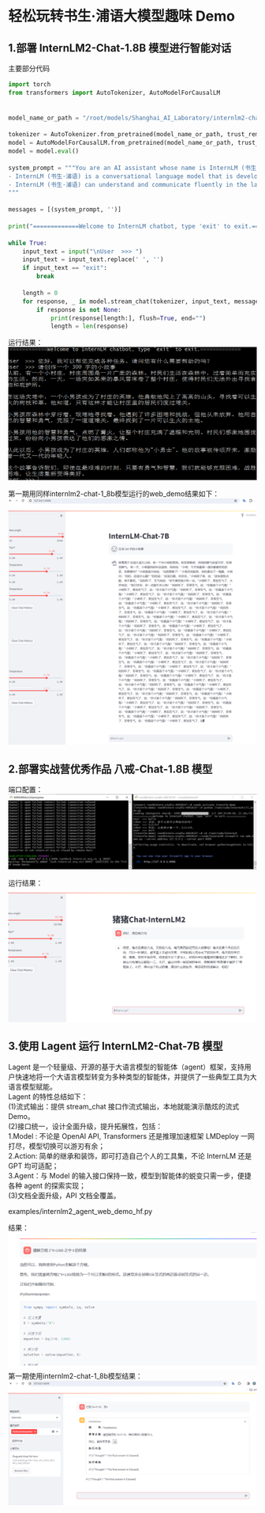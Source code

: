 轻松玩转书生·浦语大模型趣味 Demo
=
1.部署 InternLM2-Chat-1.8B 模型进行智能对话
-
主要部分代码 <br>
```python
import torch
from transformers import AutoTokenizer, AutoModelForCausalLM


model_name_or_path = "/root/models/Shanghai_AI_Laboratory/internlm2-chat-1_8b"

tokenizer = AutoTokenizer.from_pretrained(model_name_or_path, trust_remote_code=True, device_map='cuda:0')
model = AutoModelForCausalLM.from_pretrained(model_name_or_path, trust_remote_code=True, torch_dtype=torch.bfloat16, device_map='cuda:0')
model = model.eval()

system_prompt = """You are an AI assistant whose name is InternLM (书生·浦语).
- InternLM (书生·浦语) is a conversational language model that is developed by Shanghai AI Laboratory (上海人工智能实验室). It is designed to be helpful, honest, and harmless.
- InternLM (书生·浦语) can understand and communicate fluently in the language chosen by the user such as English and 中文.
"""

messages = [(system_prompt, '')]

print("=============Welcome to InternLM chatbot, type 'exit' to exit.=============")

while True:
    input_text = input("\nUser  >>> ")
    input_text = input_text.replace(' ', '')
    if input_text == "exit":
        break

    length = 0
    for response, _ in model.stream_chat(tokenizer, input_text, messages):
        if response is not None:
            print(response[length:], flush=True, end="")
            length = len(response)
```

运行结果： <br>
![image](https://github.com/yangmw2024/InternLM_notes/blob/main/IMG/lesson2_1.png) <br>

第一期用同样internlm2-chat-1_8b模型运行的web_demo结果如下： <br>
![image](https://github.com/yangmw2024/InternLM_notes/blob/main/IMG/lesson2_1_before.png) <br>


2.部署实战营优秀作品 八戒-Chat-1.8B 模型
-
端口配置： <br>
![image](https://github.com/yangmw2024/InternLM_notes/blob/main/IMG/lesson2_2_port.png) <br>

运行结果： <br>
![image](https://github.com/yangmw2024/InternLM_notes/blob/main/IMG/lesson2_2.png) <br>

3.使用 Lagent 运行 InternLM2-Chat-7B 模型
-
Lagent 是一个轻量级、开源的基于大语言模型的智能体（agent）框架，支持用户快速地将一个大语言模型转变为多种类型的智能体，并提供了一些典型工具为大语言模型赋能。<br>
Lagent 的特性总结如下：<br>
(1)流式输出：提供 stream_chat 接口作流式输出，本地就能演示酷炫的流式 Demo。<br>
(2)接口统一，设计全面升级，提升拓展性，包括：<br>
1.Model : 不论是 OpenAI API, Transformers 还是推理加速框架 LMDeploy 一网打尽，模型切换可以游刃有余；<br>
2.Action: 简单的继承和装饰，即可打造自己个人的工具集，不论 InternLM 还是 GPT 均可适配；<br>
3.Agent：与 Model 的输入接口保持一致，模型到智能体的蜕变只需一步，便捷各种 agent 的探索实现；<br>
(3)文档全面升级，API 文档全覆盖。<br>

examples/internlm2_agent_web_demo_hf.py <br>

结果：
![image](https://github.com/yangmw2024/InternLM_notes/blob/main/IMG/lesson2_3.png) <br>
第一期使用internlm2-chat-1_8b模型结果：
![image](https://github.com/yangmw2024/InternLM_notes/blob/main/IMG/lesson2_3_before.png) <br>


